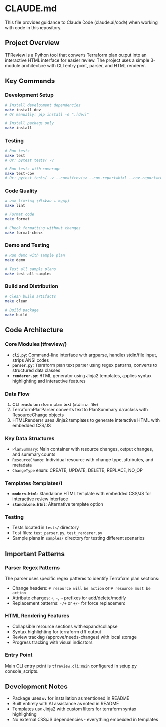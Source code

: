 # CLAUDE.md

This file provides guidance to Claude Code (claude.ai/code) when working with code in this repository.

## Project Overview

TFReview is a Python tool that converts Terraform plan output into an interactive HTML interface for easier review. The project uses a simple 3-module architecture with CLI entry point, parser, and HTML renderer.

## Key Commands

### Development Setup
```bash
# Install development dependencies
make install-dev
# Or manually: pip install -e ".[dev]"

# Install package only
make install
```

### Testing
```bash
# Run tests
make test
# Or: pytest tests/ -v

# Run tests with coverage
make test-cov
# Or: pytest tests/ -v --cov=tfreview --cov-report=html --cov-report=term
```

### Code Quality
```bash
# Run linting (flake8 + mypy)
make lint

# Format code
make format

# Check formatting without changes
make format-check
```

### Demo and Testing
```bash
# Run demo with sample plan
make demo

# Test all sample plans
make test-all-samples
```

### Build and Distribution
```bash
# Clean build artifacts
make clean

# Build package
make build
```

## Code Architecture

### Core Modules (tfreview/)
- **`cli.py`**: Command-line interface with argparse, handles stdin/file input, strips ANSI codes
- **`parser.py`**: Terraform plan text parser using regex patterns, converts to structured data classes
- **`renderer.py`**: HTML generator using Jinja2 templates, applies syntax highlighting and interactive features

### Data Flow
1. CLI reads terraform plan text (stdin or file)
2. TerraformPlanParser converts text to PlanSummary dataclass with ResourceChange objects
3. HTMLRenderer uses Jinja2 templates to generate interactive HTML with embedded CSS/JS

### Key Data Structures
- `PlanSummary`: Main container with resource changes, output changes, and summary counts
- `ResourceChange`: Individual resource with change type, attributes, and metadata
- `ChangeType` enum: CREATE, UPDATE, DELETE, REPLACE, NO_OP

### Templates (templates/)
- **`modern.html`**: Standalone HTML template with embedded CSS/JS for interactive review interface
- **`standalone.html`**: Alternative template option

### Testing
- Tests located in `tests/` directory
- Test files: `test_parser.py`, `test_renderer.py`
- Sample plans in `samples/` directory for testing different scenarios

## Important Patterns

### Parser Regex Patterns
The parser uses specific regex patterns to identify Terraform plan sections:
- Change headers: `# resource will be action` or `# resource must be action`
- Attribute changes: `+`, `-`, `~` prefixes for add/delete/modify
- Replacement patterns: `-/+` or `+/-` for force replacement

### HTML Rendering Features
- Collapsible resource sections with expand/collapse
- Syntax highlighting for terraform diff output
- Review tracking (approve/needs-changes) with local storage
- Progress tracking with visual indicators

### Entry Point
Main CLI entry point is `tfreview.cli:main` configured in setup.py console_scripts.

## Development Notes

- Package uses `uv` for installation as mentioned in README
- Built entirely with AI assistance as noted in README
- Templates use Jinja2 with custom filters for terraform syntax highlighting
- No external CSS/JS dependencies - everything embedded in templates